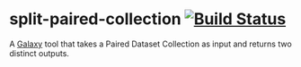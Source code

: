# split-paired-collection [![Build Status](https://travis-ci.org/scottx611x/split-paired-collection.svg?branch=master)](https://travis-ci.org/scottx611x/split-paired-collection)


A [Galaxy](https://galaxyproject.org/) tool that takes a Paired Dataset Collection as input and returns two distinct outputs.
